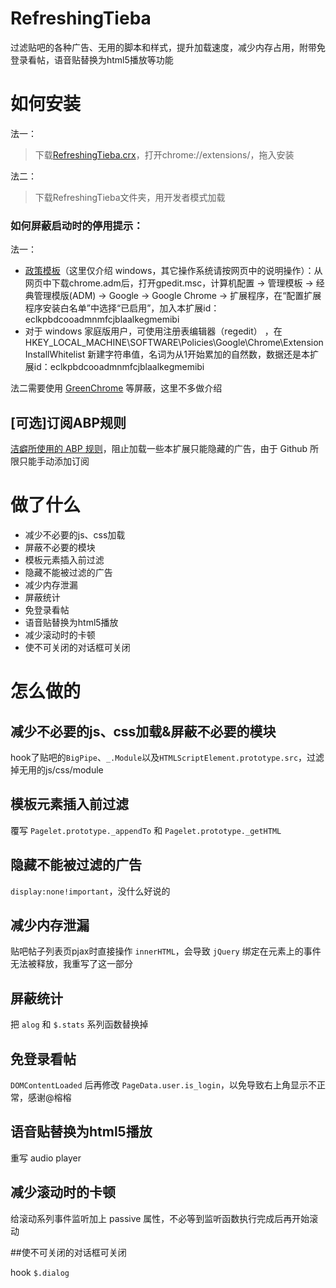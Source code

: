 # RefreshingTieba
过滤贴吧的各种广告、无用的脚本和样式，提升加载速度，减少内存占用，附带免登录看帖，语音贴替换为html5播放等功能

# 如何安装

法一：
> 下载[RefreshingTieba.crx](https://github.com/8qwe24657913/RefreshingTieba/raw/master/RefreshingTieba.crx)，打开chrome://extensions/，拖入安装

法二：

> 下载RefreshingTieba文件夹，用开发者模式加载

### 如何屏蔽启动时的停用提示：

法一：

- [政策模板](https://support.google.com/chrome/a/answer/187202)（这里仅介绍 windows，其它操作系统请按网页中的说明操作）：从网页中下载chrome.adm后，打开gpedit.msc，计算机配置 -> 管理模板 -> 经典管理模版(ADM) -> Google -> Google Chrome -> 扩展程序，在“配置扩展程序安装白名单”中选择“已启用”，加入本扩展id：eclkpbdcooadmnmfcjblaalkegmemibi
- 对于 windows 家庭版用户，可使用注册表编辑器（regedit） ，在HKEY_LOCAL_MACHINE\SOFTWARE\Policies\Google\Chrome\ExtensionInstallWhitelist 新建字符串值，名词为从1开始累加的自然数，数据还是本扩展id：eclkpbdcooadmnmfcjblaalkegmemibi

法二需要使用 [GreenChrome](https://shuax.com/portfolio/greenchrome/) 等屏蔽，这里不多做介绍

## [可选]订阅ABP规则

[洁癖所使用的 ABP 规则](https://github.com/8qwe24657913/RefreshingTieba/raw/master/ABP_List.txt)，阻止加载一些本扩展只能隐藏的广告，由于 Github 所限只能手动添加订阅

# 做了什么
* 减少不必要的js、css加载
* 屏蔽不必要的模块
* 模板元素插入前过滤
* 隐藏不能被过滤的广告
* 减少内存泄漏
* 屏蔽统计
* 免登录看帖
* 语音贴替换为html5播放
* 减少滚动时的卡顿
* 使不可关闭的对话框可关闭

# 怎么做的
## 减少不必要的js、css加载&屏蔽不必要的模块
hook了贴吧的`BigPipe`、`_.Module`以及`HTMLScriptElement.prototype.src`，过滤掉无用的js/css/module
## 模板元素插入前过滤
覆写 `Pagelet.prototype._appendTo` 和 `Pagelet.prototype._getHTML`
## 隐藏不能被过滤的广告
`display:none!important`，没什么好说的
## 减少内存泄漏
贴吧帖子列表页pjax时直接操作 `innerHTML`，会导致 `jQuery` 绑定在元素上的事件无法被释放，我重写了这一部分
## 屏蔽统计
把 `alog` 和 `$.stats` 系列函数替换掉
## 免登录看帖
`DOMContentLoaded` 后再修改 `PageData.user.is_login`，以免导致右上角显示不正常，感谢@榕榕
## 语音贴替换为html5播放
重写 audio player
## 减少滚动时的卡顿
给滚动系列事件监听加上 passive 属性，不必等到监听函数执行完成后再开始滚动

##使不可关闭的对话框可关闭

hook `$.dialog`
